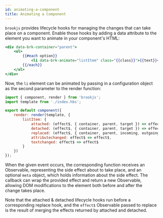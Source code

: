 ```yaml
---
id: animating-a-component
title: Animating a Component
---
```


`brookjs` provides lifecycle hooks for managing the changes that can take place on a component. Enable those hooks by adding a data attribute to the element you want to animate in your component's HTML:

```hbs
<div data-brk-container="parent">
    <ul>
        {{#each option}}
            <li data-brk-animate="listItem" class="{{class}}">{{text}}</li>
        {{/each}}
    </ul>
</div>
```

Now, the `li` element can be animated by passing in a configuration object as the second parameter to the render function:

```js
import { component, render } from 'brookjs';
import template from './index.hbs';

export default component({
    render: render(template, {
        listItem: {
            attached: (effect$, { container, parent, target }) => effect$,
            detached: (effect$, { container, parent, target }) => effect$,
            replaced: (effect$, { container, parent, incoming, outgoing }) => effect$,
            attributechanged: effect$ => effect$,
            textchanged: effect$ => effect$
        }
    })
});
```

When the given event occurs, the corresponding function receives an Observable, representing the side effect about to take place, and an optional `meta` object, which holds information about the side effect. The callback can wrap the provided effect and return a new Observable, allowing DOM modifications to the element both before and after the change takes place.

Note that the attached & detached lifecycle hooks run before a corresponding replace hook, and the `effect$` Observable passed to replace is the result of merging the effects returned by attached and detached.
